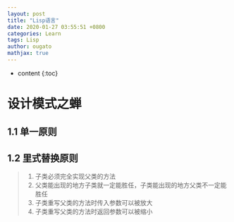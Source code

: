 ```yaml
---
layout: post
title: "Lisp语言"
date: 2020-01-27 03:55:51 +0800
categories: Learn
tags: Lisp
author: ougato
mathjax: true
---
```


* content
{:toc}




# 设计模式之蝉

## 1.1 单一原则

## 1.2 里式替换原则
> 1. 子类必须完全实现父类的方法
> 2. 父类能出现的地方子类就一定能胜任，子类能出现的地方父类不一定能胜任
> 3. 子类重写父类的方法时传入参数可以被放大
> 4. 子类重写父类的方法时返回参数可以被缩小